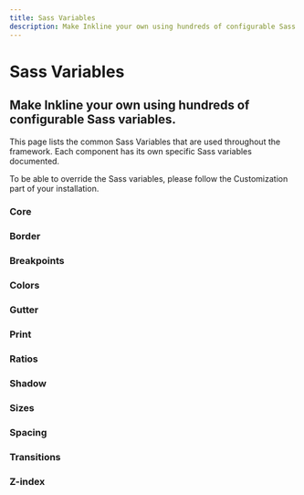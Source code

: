 ```yaml
---
title: Sass Variables
description: Make Inkline your own using hundreds of configurable Sass variables. 
---
```


# Sass Variables
## Make Inkline your own using hundreds of configurable Sass variables. 

This page lists the common Sass Variables that are used throughout the framework. Each component has its own specific Sass variables documented.

<i-alert variant="info">
    <template slot="icon"><i-icon icon="info" class="h4"></i-icon></template>
    <p>To be able to override the Sass variables, please follow the Customization part of your <nuxt-link :to="{ name: 'docs-introduction-getting-started' }">installation</nuxt-link>.</p>
</i-alert>

### Core

<i-code scss title="Core" expanded :header="false">
    <i-tab type="scss">
        <api-table>
            <api-table-row>
                <template slot="property">$body-background</template>
                <template slot="default"><code>$color-white</code></template>
            </api-table-row>
            <api-table-row>
                <template slot="property">$body-color</template>
                <template slot="default"><code>$color-gray-80</code></template>
            </api-table-row>
            <api-table-row>
                <template slot="property">$body-background-light</template>
                <template slot="default"><code>$body-background</code></template>
            </api-table-row>
            <api-table-row>
                <template slot="property">$body-color-light</template>
                <template slot="default"><code>$body-color</code></template>
            </api-table-row>
            <api-table-row>
                <template slot="property">$body-background-dark</template>
                <template slot="default"><code>$color-gray-90</code></template>
            </api-table-row>
            <api-table-row>
                <template slot="property">$body-color-dark</template>
                <template slot="default"><code>$color-gray-10</code></template>
            </api-table-row>
            <api-table-row>
                <template slot="property">$body-variants</template>
                <template slot="default"><code>(...)</code></template>
            </api-table-row>
        </api-table>
    </i-tab>
</i-code>

### Border

<i-code scss title="Border" expanded :header="false">
    <i-tab type="scss">
        <api-table>
            <api-table-row>
                <template slot="property">$border-width</template>
                <template slot="default"><code>1px</code></template>
            </api-table-row>
            <api-table-row>
                <template slot="property">$border-color</template>
                <template slot="default"><code>$color-gray-20</code></template>
            </api-table-row>
            <api-table-row>
                <template slot="property">$border-color-light</template>
                <template slot="default"><code>$border-color</code></template>
            </api-table-row>
            <api-table-row>
                <template slot="property">$border-color-dark</template>
                <template slot="default"><code>$color-gray-70</code></template>
            </api-table-row>
            <api-table-row>
                <template slot="property">$border-radius-enabled</template>
                <template slot="default"><code>true</code></template>
            </api-table-row>
            <api-table-row>
                <template slot="property">$border-radius-base</template>
                <template slot="default"><code>0.25rem</code></template>
            </api-table-row>
            <api-table-row>
                <template slot="property">$border-radius-xs</template>
                <template slot="default"><code>$border-radius-base * $size-multiplier-xs</code></template>
            </api-table-row>
            <api-table-row>
                <template slot="property">$border-radius-sm</template>
                <template slot="default"><code>$border-radius-base * $size-multiplier-sm</code></template>
            </api-table-row>
            <api-table-row>
                <template slot="property">$border-radius-md</template>
                <template slot="default"><code>$border-radius-base * $size-multiplier-md</code></template>
            </api-table-row>
            <api-table-row>
                <template slot="property">$border-radius-lg</template>
                <template slot="default"><code>$border-radius-base * $size-multiplier-lg</code></template>
            </api-table-row>
            <api-table-row>
                <template slot="property">$border-radius-xl</template>
                <template slot="default"><code>$border-radius-base * $size-multiplier-xl</code></template>
            </api-table-row>
            <api-table-row>
                <template slot="property">$border-radius</template>
                <template slot="default"><code>(...)</code></template>
            </api-table-row>
        </api-table>
    </i-tab>
</i-code>

### Breakpoints

<i-code scss title="Breakpoints" expanded :header="false">
    <i-tab type="scss">
        <api-table>
            <api-table-row>
                <template slot="property">$breakpoints-xs</template>
                <template slot="default"><code>0</code></template>
            </api-table-row>
            <api-table-row>
                <template slot="property">$breakpoints-sm</template>
                <template slot="default"><code>576px</code></template>
            </api-table-row>
            <api-table-row>
                <template slot="property">$breakpoints-md</template>
                <template slot="default"><code>768px</code></template>
            </api-table-row>
            <api-table-row>
                <template slot="property">$breakpoints-lg</template>
                <template slot="default"><code>992px</code></template>
            </api-table-row>
            <api-table-row>
                <template slot="property">$breakpoints-xl</template>
                <template slot="default"><code>1200px</code></template>
            </api-table-row>
            <api-table-row>
                <template slot="property">$breakpoints</template>
                <template slot="default"><code>(...)</code></template>
            </api-table-row>
        </api-table>
    </i-tab>
</i-code>

### Colors

<i-code scss title="Colors" expanded :header="false">
    <i-tab type="scss">
        <api-table>
            <api-table-row>
                <template slot="property">$color-red</template>
                <template slot="default"><code>#f25f5c</code></template>
            </api-table-row>
            <api-table-row>
                <template slot="property">$color-orange</template>
                <template slot="default"><code>#f1ac53</code></template>
            </api-table-row>
            <api-table-row>
                <template slot="property">$color-yellow</template>
                <template slot="default"><code>#ffe066</code></template>
            </api-table-row>
            <api-table-row>
                <template slot="property">$color-green</template>
                <template slot="default"><code>#5fb072</code></template>
            </api-table-row>
            <api-table-row>
                <template slot="property">$color-teal</template>
                <template slot="default"><code>#62bec1</code></template>
            </api-table-row>
            <api-table-row>
                <template slot="property">$color-blue</template>
                <template slot="default"><code>#178bb2</code></template>
            </api-table-row>
            <api-table-row>
                <template slot="property">$color-purple</template>
                <template slot="default"><code>#5d65b9</code></template>
            </api-table-row>
            <api-table-row>
                <template slot="property">$color-pink</template>
                <template slot="default"><code>#ff6f80</code></template>
            </api-table-row>
            <api-table-row>
                <template slot="property">$color-group-basic</template>
                <template slot="default"><code>(...)</code></template>
            </api-table-row>
            <api-table-row>
                <template slot="property">$color-transparent</template>
                <template slot="default"><code>transparent</code></template>
            </api-table-row>
            <api-table-row>
                <template slot="property">$color-white</template>
                <template slot="default"><code>#ffffff</code></template>
            </api-table-row>
            <api-table-row>
                <template slot="property">$color-gray-10</template>
                <template slot="default"><code>#f8f9fa</code></template>
            </api-table-row>
            <api-table-row>
                <template slot="property">$color-gray-20</template>
                <template slot="default"><code>#e9ecef</code></template>
            </api-table-row>
            <api-table-row>
                <template slot="property">$color-gray-30</template>
                <template slot="default"><code>#dee2e6</code></template>
            </api-table-row>
            <api-table-row>
                <template slot="property">$color-gray-40</template>
                <template slot="default"><code>#ced4da</code></template>
            </api-table-row>
            <api-table-row>
                <template slot="property">$color-gray-50</template>
                <template slot="default"><code>#adb5bd</code></template>
            </api-table-row>
            <api-table-row>
                <template slot="property">$color-gray-60</template>
                <template slot="default"><code>#868e96</code></template>
            </api-table-row>
            <api-table-row>
                <template slot="property">$color-gray-70</template>
                <template slot="default"><code>#495057</code></template>
            </api-table-row>
            <api-table-row>
                <template slot="property">$color-gray-80</template>
                <template slot="default"><code>#343a40</code></template>
            </api-table-row>
            <api-table-row>
                <template slot="property">$color-gray-90</template>
                <template slot="default"><code>#202229</code></template>
            </api-table-row>
            <api-table-row>
                <template slot="property">$color-black</template>
                <template slot="default"><code>#000000</code></template>
            </api-table-row>
            <api-table-row>
                <template slot="property">$color-group-neutral</template>
                <template slot="default"><code>(...)</code></template>
            </api-table-row>
            <api-table-row>
                <template slot="property">$color-primary</template>
                <template slot="default"><code>$color-blue</code></template>
            </api-table-row>
            <api-table-row>
                <template slot="property">$color-secondary</template>
                <template slot="default"><code>$color-purple</code></template>
            </api-table-row>
            <api-table-row>
                <template slot="property">$color-group-brand</template>
                <template slot="default"><code>(...)</code></template>
            </api-table-row>
            <api-table-row>
                <template slot="property">$color-light</template>
                <template slot="default"><code>$color-gray-20</code></template>
            </api-table-row>
            <api-table-row>
                <template slot="property">$color-dark</template>
                <template slot="default"><code>$color-gray-80</code></template>
            </api-table-row>
            <api-table-row>
                <template slot="property">$color-group-monochrome</template>
                <template slot="default"><code>(...)</code></template>
            </api-table-row>
            <api-table-row>
                <template slot="property">$color-group-monochrome-white</template>
                <template slot="default"><code>(...)</code></template>
            </api-table-row>
            <api-table-row>
                <template slot="property">$color-success</template>
                <template slot="default"><code>$color-green</code></template>
            </api-table-row>
            <api-table-row>
                <template slot="property">$color-danger</template>
                <template slot="default"><code>$color-red</code></template>
            </api-table-row>
            <api-table-row>
                <template slot="property">$color-warning</template>
                <template slot="default"><code>$color-orange</code></template>
            </api-table-row>
            <api-table-row>
                <template slot="property">$color-info</template>
                <template slot="default"><code>$color-teal</code></template>
            </api-table-row>
            <api-table-row>
                <template slot="property">$color-group-state</template>
                <template slot="default"><code>(...)</code></template>
            </api-table-row>
            <api-table-row>
                <template slot="property">$color-facebook</template>
                <template slot="default"><code>#3b5998</code></template>
            </api-table-row>
            <api-table-row>
                <template slot="property">$color-twitter</template>
                <template slot="default"><code>#1da1f2</code></template>
            </api-table-row>
            <api-table-row>
                <template slot="property">$color-google</template>
                <template slot="default"><code>#dd4b39</code></template>
            </api-table-row>
            <api-table-row>
                <template slot="property">$color-instagram</template>
                <template slot="default"><code>#fd1d1d</code></template>
            </api-table-row>
            <api-table-row>
                <template slot="property">$color-dribbble</template>
                <template slot="default"><code>#ea4c89</code></template>
            </api-table-row>
            <api-table-row>
                <template slot="property">$color-behance</template>
                <template slot="default"><code>#1769ff</code></template>
            </api-table-row>
            <api-table-row>
                <template slot="property">$color-flickr</template>
                <template slot="default"><code>#ff0084</code></template>
            </api-table-row>
            <api-table-row>
                <template slot="property">$color-linkedin</template>
                <template slot="default"><code>#0077b5</code></template>
            </api-table-row>
            <api-table-row>
                <template slot="property">$color-youtube</template>
                <template slot="default"><code>#b31217</code></template>
            </api-table-row>
            <api-table-row>
                <template slot="property">$color-pinterest</template>
                <template slot="default"><code>#bd081c</code></template>
            </api-table-row>
            <api-table-row>
                <template slot="property">$color-github</template>
                <template slot="default"><code>#333333</code></template>
            </api-table-row>
            <api-table-row>
                <template slot="property">$color-tumblr</template>
                <template slot="default"><code>#35465c</code></template>
            </api-table-row>
            <api-table-row>
                <template slot="property">$color-twitch</template>
                <template slot="default"><code>#6441a5</code></template>
            </api-table-row>
            <api-table-row>
                <template slot="property">$color-envato</template>
                <template slot="default"><code>#82b541</code></template>
            </api-table-row>
            <api-table-row>
                <template slot="property">$color-vine</template>
                <template slot="default"><code>#00bf8f</code></template>
            </api-table-row>
            <api-table-row>
                <template slot="property">$color-group-social</template>
                <template slot="default"><code>(...)</code></template>
            </api-table-row>
            <api-table-row>
                <template slot="property">$variant-color-light <small class="_text-muted">(deprecated)</small></template>
                <template slot="default"><code>$color-white</code></template>
            </api-table-row>
            <api-table-row>
                <template slot="property">$variant-color-dark <small class="_text-muted">(deprecated)</small></template>
                <template slot="default"><code>$color-gray-80</code></template>
            </api-table-row>
            <api-table-row>
                <template slot="property">$color-for-light-variant</template>
                <template slot="default"><code>$variant-color-light</code></template>
            </api-table-row>
            <api-table-row>
                <template slot="property">$color-for-light-variant</template>
                <template slot="default"><code>$variant-color-dark</code></template>
            </api-table-row>
            <api-table-row>
                <template slot="property">$colors</template>
                <template slot="default"><code>(...)</code></template>
            </api-table-row>
        </api-table>
    </i-tab>
</i-code>

### Gutter

<i-code scss title="Gutter" expanded :header="false">
    <i-tab type="scss">
        <api-table>
            <api-table-row>
                <template slot="property">$gutter-xs</template>
                <template slot="default"><code>24px</code></template>
            </api-table-row>
            <api-table-row>
                <template slot="property">$gutter-sm</template>
                <template slot="default"><code>26px</code></template>
            </api-table-row>
            <api-table-row>
                <template slot="property">$gutter-md</template>
                <template slot="default"><code>28px</code></template>
            </api-table-row>
            <api-table-row>
                <template slot="property">$gutter-lg</template>
                <template slot="default"><code>30px</code></template>
            </api-table-row>
            <api-table-row>
                <template slot="property">$gutter-xl</template>
                <template slot="default"><code>32px</code></template>
            </api-table-row>
            <api-table-row>
                <template slot="property">$gutter</template>
                <template slot="default"><code>(...)</code></template>
            </api-table-row>
        </api-table>
    </i-tab>
</i-code>

### Print

<i-code scss title="Print" expanded :header="false">
    <i-tab type="scss">
        <api-table>
            <api-table-row>
                <template slot="property">$print</template>
                <template slot="default"><code>true</code></template>
            </api-table-row>
        </api-table>
    </i-tab>
</i-code>

### Ratios

<i-code scss title="Ratio" expanded :header="false">
    <i-tab type="scss">
        <api-table>
            <api-table-row>
                <template slot="property">$ratio-second</template>
                <template slot="default"><code>1.067</code></template>
            </api-table-row>
            <api-table-row>
                <template slot="property">$ratio-major-second</template>
                <template slot="default"><code>1.125</code></template>
            </api-table-row>
            <api-table-row>
                <template slot="property">$ratio-minor-third</template>
                <template slot="default"><code>1.2</code></template>
            </api-table-row>
            <api-table-row>
                <template slot="property">$ratio-major-third</template>
                <template slot="default"><code>1.25</code></template>
            </api-table-row>
            <api-table-row>
                <template slot="property">$ratio-perfect-fourth</template>
                <template slot="default"><code>1.333</code></template>
            </api-table-row>
            <api-table-row>
                <template slot="property">$ratio-augmented-fourth</template>
                <template slot="default"><code>1.414</code></template>
            </api-table-row>
            <api-table-row>
                <template slot="property">$ratio-perfect-fifth</template>
                <template slot="default"><code>1.5</code></template>
            </api-table-row>
            <api-table-row>
                <template slot="property">$ratio-golden</template>
                <template slot="default"><code>1.618</code></template>
            </api-table-row>
            <api-table-row>
                <template slot="property">$ratio</template>
                <template slot="default"><code>(...)</code></template>
            </api-table-row>
            <api-table-row>
                <template slot="property">$scale-ratio</template>
                <template slot="default"><code>$ratio-minor-third</code></template>
            </api-table-row>
            <api-table-row>
                <template slot="property">$scale-ratio-secondary</template>
                <template slot="default"><code>$ratio-perfect-fourth</code></template>
            </api-table-row>
        </api-table>
    </i-tab>
</i-code>


### Shadow

<i-code scss title="Shadow" expanded :header="false">
    <i-tab type="scss">
        <api-table>
            <api-table-row>
                <template slot="property">$box-shadow-enabled</template>
                <template slot="default"><code>true</code></template>
            </api-table-row>
            <api-table-row>
                <template slot="property">$box-shadow</template>
                <template slot="default"><code>0 1rem 1rem -1rem rgba(0, 0, 0, 1)</code></template>
            </api-table-row>
        </api-table>
    </i-tab>
</i-code>


### Sizes

<i-code scss title="Sizes" expanded :header="false">
    <i-tab type="scss">
        <api-table>
            <api-table-row>
                <template slot="property">$size-percentages</template>
                <template slot="default"><code>('25': 25%, '50': 50%, '75': 75%, '100': 100%)</code></template>
            </api-table-row>
            <api-table-row>
                <template slot="property">$sizes</template>
                <template slot="default"><code>('sm', 'md', 'lg')</code></template>
            </api-table-row>
            <api-table-row>
                <template slot="property">$size-multiplier-xs</template>
                <template slot="default"><code>0.6</code></template>
            </api-table-row>
            <api-table-row>
                <template slot="property">$size-multiplier-sm</template>
                <template slot="default"><code>0.8</code></template>
            </api-table-row>
            <api-table-row>
                <template slot="property">$size-multiplier-md</template>
                <template slot="default"><code>1</code></template>
            </api-table-row>
            <api-table-row>
                <template slot="property">$size-multiplier-lg</template>
                <template slot="default"><code>1.2</code></template>
            </api-table-row>
            <api-table-row>
                <template slot="property">$size-multiplier-xl</template>
                <template slot="default"><code>1.4</code></template>
            </api-table-row>
            <api-table-row>
                <template slot="property">$size-multipliers</template>
                <template slot="default"><code>(...)</code></template>
            </api-table-row>
        </api-table>
    </i-tab>
</i-code>

### Spacing

<i-code scss title="Spacing" expanded :header="false">
    <i-tab type="scss">
        <api-table>
            <api-table-row>
                <template slot="property">$spacer</template>
                <template slot="default"><code>1rem</code></template>
            </api-table-row>
            <api-table-row>
                <template slot="property">$spacer-1-2</template>
                <template slot="default"><code>$spacer * 1 / 2</code></template>
            </api-table-row>
            <api-table-row>
                <template slot="property">$spacer-1-3</template>
                <template slot="default"><code>$spacer * 1 / 3</code></template>
            </api-table-row>
            <api-table-row>
                <template slot="property">$spacer-2-3</template>
                <template slot="default"><code>$spacer * 2 / 3</code></template>
            </api-table-row>
            <api-table-row>
                <template slot="property">$spacer-1-4</template>
                <template slot="default"><code>$spacer * 1 / 4</code></template>
            </api-table-row>
            <api-table-row>
                <template slot="property">$spacer-3-4</template>
                <template slot="default"><code>$spacer * 3 / 4</code></template>
            </api-table-row>
            <api-table-row>
                <template slot="property">$spacer-0</template>
                <template slot="default"><code>$spacer * 0</code></template>
            </api-table-row>
            <api-table-row>
                <template slot="property">$spacer-1</template>
                <template slot="default"><code>$spacer * 1</code></template>
            </api-table-row>
            <api-table-row>
                <template slot="property">$spacer-2</template>
                <template slot="default"><code>$spacer * 2</code></template>
            </api-table-row>
            <api-table-row>
                <template slot="property">$spacer-3</template>
                <template slot="default"><code>$spacer * 3</code></template>
            </api-table-row>
            <api-table-row>
                <template slot="property">$spacer-4</template>
                <template slot="default"><code>$spacer * 4</code></template>
            </api-table-row>
            <api-table-row>
                <template slot="property">$spacer-5</template>
                <template slot="default"><code>$spacer * 5</code></template>
            </api-table-row>
            <api-table-row>
                <template slot="property">$spacer-6</template>
                <template slot="default"><code>$spacer * 6</code></template>
            </api-table-row>
            <api-table-row>
                <template slot="property">$spacer-7</template>
                <template slot="default"><code>$spacer * 7</code></template>
            </api-table-row>
            <api-table-row>
                <template slot="property">$spacer-8</template>
                <template slot="default"><code>$spacer * 8</code></template>
            </api-table-row>
            <api-table-row>
                <template slot="property">$spacers</template>
                <template slot="default"><code>(...)</code></template>
            </api-table-row>
        </api-table>
    </i-tab>
</i-code>

### Transitions

<i-code scss title="Transitions" expanded :header="false">
    <i-tab type="scss">
        <api-table>
            <api-table-row>
                <template slot="property">$transition-enabled</template>
                <template slot="default"><code>true</code></template>
            </api-table-row>
            <api-table-row>
                <template slot="property">$transition-duration</template>
                <template slot="default"><code>210ms</code></template>
            </api-table-row>
            <api-table-row>
                <template slot="property">$transition-easing</template>
                <template slot="default"><code>ease</code></template>
            </api-table-row>
        </api-table>
    </i-tab>
</i-code>

### Z-index

<i-code scss title="Z-index" expanded :header="false">
    <i-tab type="scss">
        <api-table>
            <api-table-row>
                <template slot="property">$z-index-dropdown</template>
                <template slot="default"><code>1000</code></template>
            </api-table-row>
            <api-table-row>
                <template slot="property">$z-index-sticky</template>
                <template slot="default"><code>1020</code></template>
            </api-table-row>
            <api-table-row>
                <template slot="property">$z-index-fixed</template>
                <template slot="default"><code>1030</code></template>
            </api-table-row>
            <api-table-row>
                <template slot="property">$z-index-modal-backdrop</template>
                <template slot="default"><code>1040</code></template>
            </api-table-row>
            <api-table-row>
                <template slot="property">$z-index-modal</template>
                <template slot="default"><code>1050</code></template>
            </api-table-row>
            <api-table-row>
                <template slot="property">$z-index-popover</template>
                <template slot="default"><code>1060</code></template>
            </api-table-row>
            <api-table-row>
                <template slot="property">$z-index-tooltip</template>
                <template slot="default"><code>1070</code></template>
            </api-table-row>
        </api-table>
    </i-tab>
</i-code>
